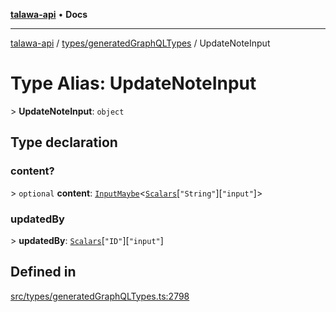 [**talawa-api**](../../../README.md) • **Docs**

***

[talawa-api](../../../modules.md) / [types/generatedGraphQLTypes](../README.md) / UpdateNoteInput

# Type Alias: UpdateNoteInput

\> **UpdateNoteInput**: `object`

## Type declaration

### content?

\> `optional` **content**: [`InputMaybe`](InputMaybe.md)\<[`Scalars`](Scalars.md)\[`"String"`\]\[`"input"`\]\>

### updatedBy

\> **updatedBy**: [`Scalars`](Scalars.md)\[`"ID"`\]\[`"input"`\]

## Defined in

[src/types/generatedGraphQLTypes.ts:2798](https://github.com/PalisadoesFoundation/talawa-api/blob/4a88fe62b20ebda9653c55ae8d39d6c6fac8831f/src/types/generatedGraphQLTypes.ts#L2798)
